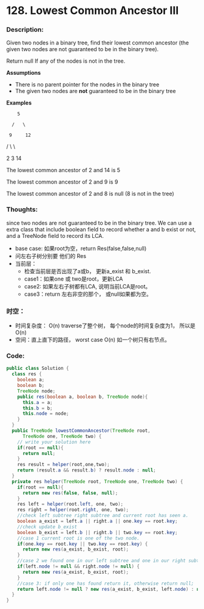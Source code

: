 # 128. Lowest Common Ancestor III

### Description:

Given two nodes in a binary tree, find their lowest common ancestor \(the given two nodes are not guaranteed to be in the binary tree\).

Return null If any of the nodes is not in the tree.

**Assumptions**

* There is no parent pointer for the nodes in the binary tree
* The given two nodes are **not** guaranteed to be in the binary tree

**Examples**

        5

      /   \

     9     12

   /  \      \

  2    3      14

The lowest common ancestor of 2 and 14 is 5

The lowest common ancestor of 2 and 9 is 9

The lowest common ancestor of 2 and 8 is null \(8 is not in the tree\)

### Thoughts:

since two nodes are not guaranteed to be in the binary tree. We can use a extra class that include boolean field to record whether a and b exist or not, and a TreeNode field to record its LCA.

* base case: 如果root为空，return Res\(false,false,null\)
* 问左右子树分别要 他们的 Res
* 当前层：
  * 检查当前层是否出现了a或b， 更新a\_exist 和 b\_exist.
  * case1：如果one 或 two是root，更新LCA
  * case2: 如果左右子树都有LCA, 说明当前LCA是root。
  * case3：return 左右非空的那个， 或null如果都为空。

### 时空：

* 时间复杂度： O\(n\) traverse了整个树， 每个node的时间复杂度为1， 所以是O\(n\)
* 空间：直上直下的路径， worst case O\(n\)  如一个树只有右节点。

### Code:

```java
public class Solution {
  class res {
    boolean a;
    boolean b;
    TreeNode node;
    public res(boolean a, boolean b, TreeNode node){
      this.a = a;
      this.b = b;
      this.node = node;
    }
  }
  public TreeNode lowestCommonAncestor(TreeNode root,
      TreeNode one, TreeNode two) {
    // write your solution here
    if(root == null){
      return null;
    }
    res result = helper(root,one,two);
    return (result.a && result.b) ? result.node : null;
  }
  private res helper(TreeNode root, TreeNode one, TreeNode two) {
    if(root == null){
      return new res(false, false, null);
    }
    res left = helper(root.left, one, two);
    res right = helper(root.right, one, two);
    //check left subtree right subtree and current root has seen a.
    boolean a_exist = left.a || right.a || one.key == root.key;
    //check update b_exist
    boolean b_exist = left.b || right.b || two.key == root.key;
    //case 1 current root is one of the two node.
    if(one.key == root.key || two.key == root.key) {
      return new res(a_exist, b_exist, root);
    }
    //case 2 we found one in our left subtree and one in our right subtree. current root will be th lca
    if(left.node != null && right.node != null) {
      return new res(a_exist, b_exist, root);
    }
    //case 3: if only one has found return it, otherwise return null;
    return left.node != null ? new res(a_exist, b_exist, left.node) : new res(a_exist, b_exist, right.node);
  }
}
```

